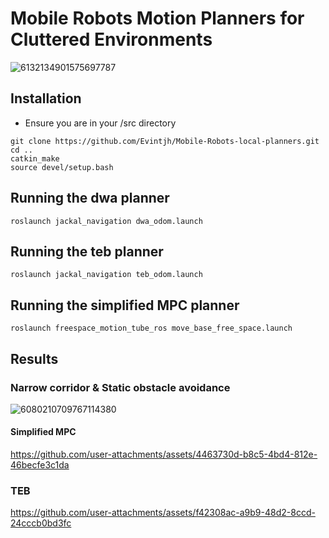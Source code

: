 # Mobile Robots Motion Planners for Cluttered Environments
![6132134901575697787](https://github.com/user-attachments/assets/4671f018-010d-4d8a-a2d6-75458fa75a22)


## Installation
- Ensure you are in your <workspace>/src directory
```
git clone https://github.com/Evintjh/Mobile-Robots-local-planners.git
cd ..
catkin_make
source devel/setup.bash
```

## Running the dwa planner
```
roslaunch jackal_navigation dwa_odom.launch
```

## Running the teb planner
```
roslaunch jackal_navigation teb_odom.launch
```

## Running the simplified MPC planner
```
roslaunch freespace_motion_tube_ros move_base_free_space.launch
```


## Results
### Narrow corridor & Static obstacle avoidance
![6080210709767114380](https://github.com/user-attachments/assets/eac9b394-ef3a-45a8-a8f3-edc5f035250b)


#### Simplified MPC


https://github.com/user-attachments/assets/4463730d-b8c5-4bd4-812e-46becfe3c1da



### TEB


https://github.com/user-attachments/assets/f42308ac-a9b9-48d2-8ccd-24cccb0bd3fc





